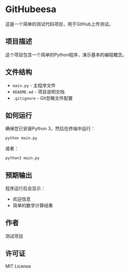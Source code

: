 # GitHubeesa

这是一个简单的测试代码项目，用于GitHub上传测试。

## 项目描述

这个项目包含一个简单的Python程序，演示基本的编程概念。

## 文件结构

- `main.py` - 主程序文件
- `README.md` - 项目说明文档
- `.gitignore` - Git忽略文件配置

## 如何运行

确保您已安装Python 3，然后在终端中运行：

```bash
python main.py
```

或者：

```bash
python3 main.py
```

## 预期输出

程序运行后会显示：
- 欢迎信息
- 简单的数学计算结果

## 作者

测试项目

## 许可证

MIT License 
